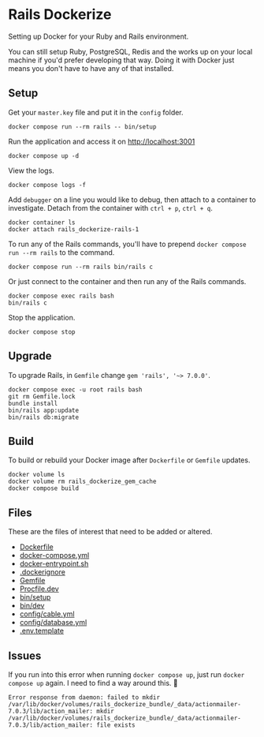 # Rails Dockerize

Setting up Docker for your Ruby and Rails environment.

You can still setup Ruby, PostgreSQL, Redis and the works up on your local machine if you'd prefer developing that way. Doing it with Docker just means you don't have to have any of that installed.

## Setup

Get your `master.key` file and put it in the `config` folder.

    docker compose run --rm rails -- bin/setup

Run the application and access it on <http://localhost:3001>

    docker compose up -d

View the logs.

    docker compose logs -f

Add `debugger` on a line you would like to debug, then attach to a container to investigate. Detach from the container with `ctrl + p`, `ctrl + q`.

    docker container ls
    docker attach rails_dockerize-rails-1

To run any of the Rails commands, you'll have to prepend `docker compose run --rm rails` to the command.

    docker compose run --rm rails bin/rails c

Or just connect to the container and then run any of the Rails commands.

    docker compose exec rails bash
    bin/rails c

Stop the application.

    docker compose stop

## Upgrade

To upgrade Rails, in `Gemfile` change `gem 'rails', '~> 7.0.0'`.

    docker compose exec -u root rails bash
    git rm Gemfile.lock
    bundle install
    bin/rails app:update
    bin/rails db:migrate

## Build

To build or rebuild your Docker image after `Dockerfile` or `Gemfile` updates.

    docker volume ls
    docker volume rm rails_dockerize_gem_cache
    docker compose build

## Files

These are the files of interest that need to be added or altered.

- [Dockerfile](Dockerfile)
- [docker-compose.yml](docker-compose.yml)
- [docker-entrypoint.sh](docker-entrypoint.sh)
- [.dockerignore](.dockerignore)
- [Gemfile](Gemfile)
- [Procfile.dev](Procfile.dev)
- [bin/setup](bin/setup)
- [bin/dev](bin/dev)
- [config/cable.yml](config/cable.yml)
- [config/database.yml](config/database.yml)
- [.env.template](.env.template)

## Issues

If you run into this error when running `docker compose up`, just run `docker compose up` again. I need to find a way around this. 🤔

    Error response from daemon: failed to mkdir /var/lib/docker/volumes/rails_dockerize_bundle/_data/actionmailer-7.0.3/lib/action_mailer: mkdir /var/lib/docker/volumes/rails_dockerize_bundle/_data/actionmailer-7.0.3/lib/action_mailer: file exists
